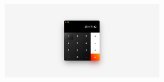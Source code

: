 <p align="center">                                 
<img src="https://github.com/Oddi17/lessons2023/blob/master/1-2modules/JS/lesson9/calc.jpg" width="800" >
</p> 
